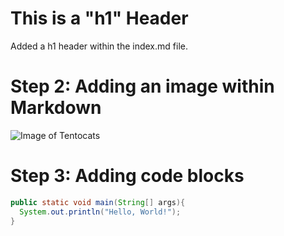 # This is a "h1" Header
Added a h1 header within the index.md file.

# Step 2: Adding an image within Markdown
![Image of Tentocats](https://octodex.github.com/images/tentocats.jpg)

# Step 3: Adding code blocks
``` java
public static void main(String[] args){
  System.out.println("Hello, World!");
}
```
